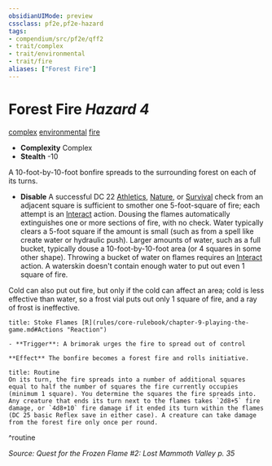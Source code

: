 ```yaml
---
obsidianUIMode: preview
cssclass: pf2e,pf2e-hazard
tags:
- compendium/src/pf2e/qff2
- trait/complex
- trait/environmental
- trait/fire
aliases: ["Forest Fire"]
---
```

# Forest Fire *Hazard 4*  
[complex](rules/traits/complex.md)  [environmental](rules/traits/environmental.md)  [fire](rules/traits/fire.md)  

- **Complexity** Complex
- **Stealth** -10  

A 10-foot-by-10-foot bonfire spreads to the surrounding forest on each of its turns.

- **Disable** A successful DC 22 [Athletics](compendium/skills.md#Athletics), [Nature](compendium/skills.md#Nature), or [Survival](compendium/skills.md#Survival) check from an adjacent square is sufficient to smother one 5-foot-square of fire; each attempt is an [Interact](rules/actions/interact.md) action. Dousing the flames automatically extinguishes one or more sections of fire, with no check. Water typically clears a 5-foot square if the amount is small (such as from a spell like create water or hydraulic push). Larger amounts of water, such as a full bucket, typically douse a 10-foot-by-10-foot area (or 4 squares in some other shape). Throwing a bucket of water on flames requires an [Interact](rules/actions/interact.md) action. A waterskin doesn't contain enough water to put out even 1 square of fire.

Cold can also put out fire, but only if the cold can affect an area; cold is less effective than water, so a frost vial puts out only 1 square of fire, and a ray of frost is ineffective.  
     
```ad-embed-ability
title: Stoke Flames [R](rules/core-rulebook/chapter-9-playing-the-game.md#Actions "Reaction")

- **Trigger**: A brimorak urges the fire to spread out of control

**Effect** The bonfire becomes a forest fire and rolls initiative.
```

```ad-pf2-summary
title: Routine
On its turn, the fire spreads into a number of additional squares equal to half the number of squares the fire currently occupies (minimum 1 square). You determine the squares the fire spreads into. Any creature that ends its turn next to the flames takes `2d8+5` fire damage, or `4d8+10` fire damage if it ended its turn within the flames (DC 25 basic Reflex save in either case). A creature can take damage from the forest fire only once per round.
```
^routine

*Source: Quest for the Frozen Flame #2: Lost Mammoth Valley p. 35*